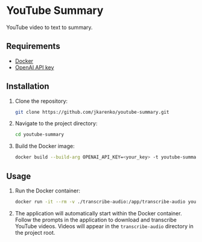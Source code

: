 # YouTube Summary

YouTube video to text to summary.

## Requirements

- [Docker](https://docs.docker.com/get-docker/)
- [OpenAI API key](https://platform.openai.com/account/api-keys)

## Installation

1. Clone the repository:

   ```bash
   git clone https://github.com/jkarenko/youtube-summary.git
   ```

2. Navigate to the project directory:

   ```bash
   cd youtube-summary
   ```

3. Build the Docker image:

   ```bash
   docker build --build-arg OPENAI_API_KEY=<your_key> -t youtube-summary .
   ```

## Usage

1. Run the Docker container:

    ```bash
    docker run -it --rm -v ./transcribe-audio:/app/transcribe-audio youtube-summary
    ```

2. The application will automatically start within the Docker container. Follow the prompts in the application to download and transcribe YouTube videos. Videos will appear in the `transcribe-audio` directory in the project root.
